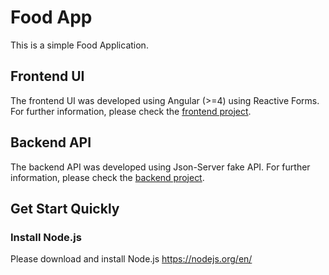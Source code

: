 # Food App

This is a simple Food Application.

## Frontend UI

The frontend UI was developed using Angular (>=4) using Reactive Forms.
For further information, please check the [frontend project](frontend/README.md).

## Backend API

The backend API was developed using Json-Server fake API.
For further information, please check the [backend project](backend/README.md).

## Get Start Quickly

### Install Node.js

Please download and install Node.js https://nodejs.org/en/
